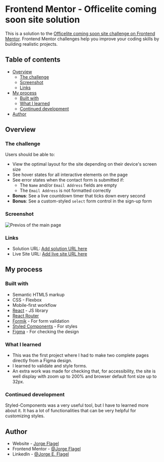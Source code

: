# Frontend Mentor - Officelite coming soon site solution

This is a solution to the [Officelite coming soon site challenge on Frontend Mentor](https://www.frontendmentor.io/challenges/officelite-coming-soon-site-M4DIPNz8g). Frontend Mentor challenges help you improve your coding skills by building realistic projects. 

## Table of contents

- [Overview](#overview)
  - [The challenge](#the-challenge)
  - [Screenshot](#screenshot)
  - [Links](#links)
- [My process](#my-process)
  - [Built with](#built-with)
  - [What I learned](#what-i-learned)
  - [Continued development](#continued-development)
- [Author](#author)

## Overview

### The challenge

Users should be able to:

- View the optimal layout for the site depending on their device's screen size
- See hover states for all interactive elements on the page
- See error states when the contact form is submitted if:
  - The `Name` and/or `Email Address` fields are empty
  - The `Email Address` is not formatted correctly
- **Bonus**: See a live countdown timer that ticks down every second
- **Bonus**: See a custom-styled `select` form control in the sign-up form

### Screenshot

![Previos of the main page](./screenshot1.jpg  )

### Links

- Solution URL: [Add solution URL here](https://your-solution-url.com)
- Live Site URL: [Add live site URL here](https://your-live-site-url.com)

## My process

### Built with

- Semantic HTML5 markup
- CSS - Flexbox
- Mobile-first workflow
- [React](https://reactjs.org/) - JS library
- [React Router](https://reactrouter.com/)
- [Formik](https://formik.org/) - For form validation
- [Styled Components](https://styled-components.com/) - For styles
- [Figma](https://www.figma.com/) - For checking the design


### What I learned

- This was the first project where I had to make two complete pages directly from a Figma design. 
- I learned to validate and style forms.
- An extra work was made for checking that, for accessibility, the site is well display with zoom up to 200% and browser default font size up to 32px.

### Continued development

Styled-Components was a very useful tool, but I have to learned more about it. It has a lot of functionalities that can be very helpful for customizing styles.

## Author

- Website - [Jorge Flagel](jorgeflagel.vercel.app/)
- Frontend Mentor - [@Jorge Flagel](https://www.frontendmentor.io/profile/jorgeflagel)
- LinkedIn - [@Jorge E. Flagel](https://www.linkedin.com/in/jorge-e-flagel-b2b372207/)